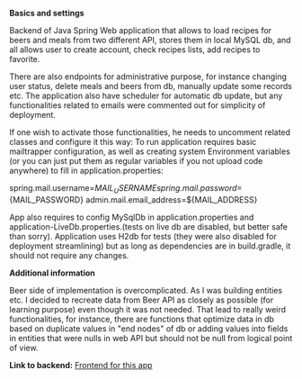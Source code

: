 **Basics and settings**

Backend of Java Spring Web application that allows to load recipes for beers and meals from two different API,
stores them in local MySQL db, and all allows user to create account, check recipes lists, add recipes to favorite.

There are also endpoints for administrative purpose, for instance changing user status, delete meals and beers from db,
manually update some records etc. The application also have scheduler for automatic db update, but any functionalities 
related to emails were commented out for simplicity of deployment.

If one wish to activate those functionalities, he needs to uncomment related classes and configure it this way:
To run application requires basic mailtrapper configuration, as well as creating system Environment variables (or you can
just put them as regular variables if you not upload code anywhere) to fill
in application.properties:

spring.mail.username=${MAIL_USERNAME}
spring.mail.password=${MAIL_PASSWORD}
admin.mail.email_address=${MAIL_ADDRESS}

App also requires to config MySqlDb in application.properties and application-LiveDb.properties.(tests on live db are
disabled, but better safe than sorry). Application uses H2db for tests (they were also disabled
for deployment streamlining) but as long as dependencies are in build.gradle,
it should not require any changes.

**Additional information**

Beer side of implementation is overcomplicated. As I was building entities etc. I decided to recreate data from Beer API as closely 
as possible (for learning purpose) even though it was not needed. That lead to really weird functionalities, for instance,
there are functions that optimize data in db based on duplicate values in "end nodes" of db or adding values into fields in entities that were
nulls in web API but should not be null from logical point of view.    

**Link to backend:**
[Frontend for this app](https://github.com/CoKrokToUpadek/BeersAndMealsAppFront-)



